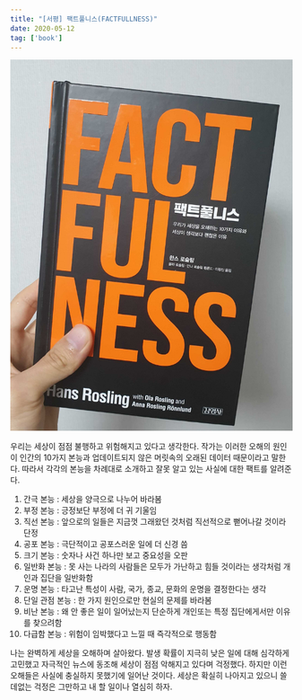 ```yaml
---
title: "[서평] 팩트풀니스(FACTFULLNESS)"
date: 2020-05-12
tag: ['book']
---
```


![factfullness](images/factfullness.jpg)

우리는 세상이 점점 불행하고 위험해지고 있다고 생각한다. 작가는 이러한 오해의 원인이 인간의 10가지 본능과 업데이트되지 않은 머릿속의 오래된 데이터 때문이라고 말한다. 따라서 각각의 본능을 차례대로 소개하고 잘못 알고 있는 사실에 대한 팩트를 알려준다.

1. 간극 본능 : 세상을 양극으로 나누어 바라봄
2. 부정 본능 : 긍정보단 부정에 더 귀 기울임
3. 직선 본능 : 앞으로의 일들은 지금껏 그래왔던 것처럼 직선적으로 뻗어나갈 것이라 단정
4. 공포 본능 : 극단적이고 공포스러운 일에 더 신경 씀
5. 크기 본능 : 숫자나 사건 하나만 보고 중요성을 오판
6. 일반화 본능 : 못 사는 나라의 사람들은 모두가 가난하고 힘들 것이라는 생각처럼 개인과 집단을 일반화함
7. 운명 본능 : 타고난 특성이 사람, 국가, 종교, 문화의 운명을 결정한다는 생각
8. 단일 관점 본능 : 한 가지 원인으로만 현실의 문제를 바라봄
9. 비난 본능 : 왜 안 좋은 일이 일어났는지 단순하게 개인또는 특정 집단에게서만 이유를 찾으려함
10. 다급함 본능 : 위험이 임박했다고 느낄 때 즉각적으로 행동함

나는 완벽하게 세상을 오해하며 살아왔다. 발생 확률이 지극히 낮은 일에 대해 심각하게 고민했고 자극적인 뉴스에 동조해 세상이 점점 악해지고 있다며 걱정했다. 하지만 이런 오해들은 사실에 충실하지 못했기에 일어난 것이다. 세상은 확실히 나아지고 있으니 쓸데없는 걱정은 그만하고 내 할 일이나 열심히 하자.
